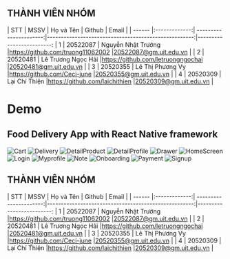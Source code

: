 ## THÀNH VIÊN NHÓM
<a name="thanhvien"></a>
| STT    | MSSV          | Họ và Tên              | Github                                               | Email                   |
| ------ |:-------------:| ----------------------:|-----------------------------------------------------:|-------------------------:
| 1      | 20522087      | Nguyễn Nhật Trường     |https://github.com/truong11062002                     |20522087@gm.uit.edu.vn   |
| 2      | 20520481      | Lê Trương Ngọc Hải     |https://github.com/letruongngochai                    |20520481@gm.uit.edu.vn   |
| 3      | 20520355      | Lê Thị Phương Vy       |https://github.com/Ceci-june                          |20520355@gm.uit.edu.vn   |
| 4      | 20520309      | Lại Chí Thiện          |https://github.com/laichithien                        |20520309@gm.uit.edu.vn   |

# Demo
## Food Delivery App with React Native framework
![Cart](https://user-images.githubusercontent.com/74360292/185731476-974983d4-03a9-4f26-a845-8a3c8cc9b8a8.png)
![Delivery](https://user-images.githubusercontent.com/74360292/185731477-ae88c9a1-71d9-4e02-9d9a-4f72b6fbccba.png)
![DetailProduct](https://user-images.githubusercontent.com/74360292/185731478-75ba86d8-47be-4721-a80a-95cb4aa61f0a.png)
![DetailProfile](https://user-images.githubusercontent.com/74360292/185731479-d6310e0a-9b64-4f4c-8a62-b16005ece660.png)
![Drawer](https://user-images.githubusercontent.com/74360292/185731481-24c7951c-e99a-4304-b4f1-648f4f90a66a.png)
![HomeScreen](https://user-images.githubusercontent.com/74360292/185731484-0dc2226b-bd62-427e-8718-4b20cd83a69e.png)
![Login](https://user-images.githubusercontent.com/74360292/185731485-9e16643f-bd7d-471c-b088-00b1640b4a88.png)
![Myprofile](https://user-images.githubusercontent.com/74360292/185731486-ce7a61eb-0af7-453c-ade4-9ebc391a96e1.png)
![Note](https://user-images.githubusercontent.com/74360292/185731487-556aa341-47f1-4493-90fa-afc54163ad40.png)
![Onboarding](https://user-images.githubusercontent.com/74360292/185731488-bed6973f-b0b1-4398-ba3b-65694176c586.png)
![Payment](https://user-images.githubusercontent.com/74360292/185731490-00446d3c-af38-47cd-be1b-60eb18d9f897.png)
![Signup](https://user-images.githubusercontent.com/74360292/185731491-d24afcc5-e71a-48f7-abae-f43a7331023c.png)

## THÀNH VIÊN NHÓM
<a name="thanhvien"></a>
| STT    | MSSV          | Họ và Tên              | Github                                               | Email                   |
| ------ |:-------------:| ----------------------:|-----------------------------------------------------:|-------------------------:
| 1      | 20522087      | Nguyễn Nhật Trường     |https://github.com/truong11062002                     |20522087@gm.uit.edu.vn   |
| 2      | 20520481      | Lê Trương Ngọc Hải     |https://github.com/letruongngochai                    |20520481@gm.uit.edu.vn   |
| 3      | 20520355      | Lê Thị Phương Vy       |https://github.com/Ceci-june                          |20520355@gm.uit.edu.vn   |
| 4      | 20520309      | Lại Chí Thiện          |https://github.com/laichithien                        |20520309@gm.uit.edu.vn   |
